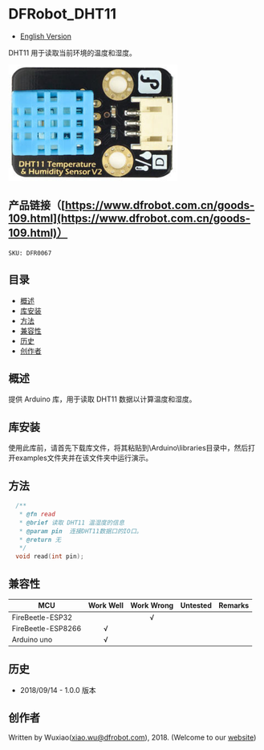 # DFRobot_DHT11

* [English Version](./README.md)

DHT11 用于读取当前环境的温度和湿度。

![产品效果图](./resources/images/DFR0067.png)


## 产品链接（[https://www.dfrobot.com.cn/goods-109.html](https://www.dfrobot.com.cn/goods-109.html)）
    SKU: DFR0067
   
## 目录

* [概述](#概述)
* [库安装](#库安装)
* [方法](#方法)
* [兼容性](#兼容性)
* [历史](#历史)
* [创作者](#创作者)

## 概述

提供 Arduino 库，用于读取 DHT11 数据以计算温度和湿度。

## 库安装

使用此库前，请首先下载库文件，将其粘贴到\Arduino\libraries目录中，然后打开examples文件夹并在该文件夹中运行演示。

## 方法

```C++
  /**
   * @fn read
   * @brief 读取 DHT11 温湿度的信息
   * @param pin  连接DHT11数据口的IO口。
   * @return 无    
   */
  void read(int pin);
```

## 兼容性

MCU                | Work Well | Work Wrong | Untested  | Remarks
------------------ | :----------: | :----------: | :---------: | -----
FireBeetle-ESP32  |             |       √     |            | 
FireBeetle-ESP8266  |      √       |             |            | 
Arduino uno |       √      |             |            | 

## 历史

- 2018/09/14 - 1.0.0 版本

## 创作者

Written by Wuxiao(xiao.wu@dfrobot.com), 2018. (Welcome to our [website](https://www.dfrobot.com/))




